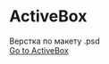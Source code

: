 # ActiveBox

Верстка по макету .psd <br>
<a href="https://rutusy.github.io/ActiveBox/">Go to ActiveBox</a>
